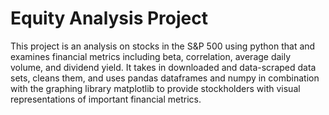 # Equity Analysis Project
This project is an analysis on stocks in the S&P 500 using python that and examines financial metrics including beta, correlation, average daily volume, and dividend yield. It takes in downloaded and data-scraped data sets, cleans them, and uses pandas dataframes and numpy in combination with the graphing library matplotlib to provide stockholders with visual representations of important financial metrics.
